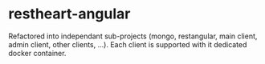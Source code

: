 # restheart-angular

Refactored into independant sub-projects (mongo, restangular, main client, admin client, other clients, ...).
Each client is supported with it dedicated docker container.
